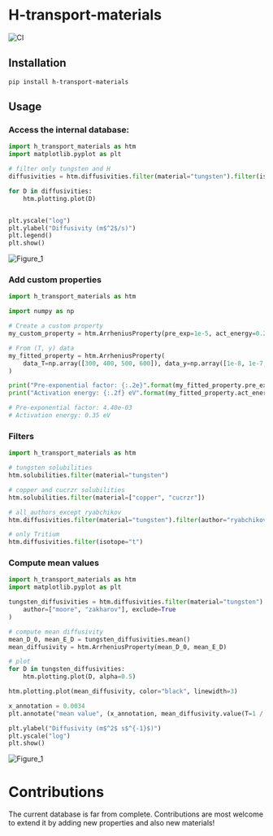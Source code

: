 # H-transport-materials
![CI](https://github.com/RemDelaporteMathurin/h_transport_materials/actions/workflows/ci.yml/badge.svg)

## Installation

```
pip install h-transport-materials
```

## Usage
### Access the internal database:
```python
import h_transport_materials as htm
import matplotlib.pyplot as plt

# filter only tungsten and H
diffusivities = htm.diffusivities.filter(material="tungsten").filter(isotope="h")

for D in diffusivities:
    htm.plotting.plot(D)


plt.yscale("log")
plt.ylabel("Diffusivity (m$^2$/s)")
plt.legend()
plt.show()
```
![Figure_1](https://user-images.githubusercontent.com/40028739/169280320-c4d45d9b-7f33-4628-a4fd-72e81be16124.svg)

### Add custom properties

```python
import h_transport_materials as htm

import numpy as np

# Create a custom property
my_custom_property = htm.ArrheniusProperty(pre_exp=1e-5, act_energy=0.2)

# From (T, y) data
my_fitted_property = htm.ArrheniusProperty(
    data_T=np.array([300, 400, 500, 600]), data_y=np.array([1e-8, 1e-7, 1e-6, 1e-5])
)

print("Pre-exponential factor: {:.2e}".format(my_fitted_property.pre_exp))
print("Activation energy: {:.2f} eV".format(my_fitted_property.act_energy))

# Pre-exponential factor: 4.40e-03
# Activation energy: 0.35 eV
```

### Filters

```python
import h_transport_materials as htm

# tungsten solubilities
htm.solubilities.filter(material="tungsten")

# copper and cucrzr solubilities
htm.solubilities.filter(material=["copper", "cucrzr"])

# all_authors_except_ryabchikov
htm.diffusivities.filter(material="tungsten").filter(author="ryabchikov", exclude=True)

# only Tritium
htm.diffusivities.filter(isotope="t")
```

### Compute mean values

```python
import h_transport_materials as htm
import matplotlib.pyplot as plt

tungsten_diffusivities = htm.diffusivities.filter(material="tungsten").filter(
    author=["moore", "zakharov"], exclude=True
)

# compute mean diffusivity
mean_D_0, mean_E_D = tungsten_diffusivities.mean()
mean_diffusivity = htm.ArrheniusProperty(mean_D_0, mean_E_D)

# plot
for D in tungsten_diffusivities:
    htm.plotting.plot(D, alpha=0.5)

htm.plotting.plot(mean_diffusivity, color="black", linewidth=3)

x_annotation = 0.0034
plt.annotate("mean value", (x_annotation, mean_diffusivity.value(T=1 / x_annotation)))

plt.ylabel("Diffusivity (m$^2$ s$^{-1}$)")
plt.yscale("log")
plt.show()
```
![Figure_1](https://user-images.githubusercontent.com/40028739/169285178-7cccc183-8ae1-4afe-8e4e-af2d54ac8741.svg)


# Contributions

The current database is far from complete.
Contributions are most welcome to extend it by adding new properties and also new materials!
